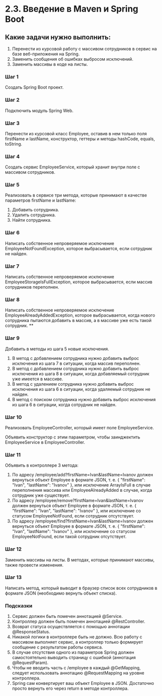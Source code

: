# 2.3. Введение в Maven и Spring Boot

## Какие задачи нужно выполнить:

1. Перенести из курсовой работу с массивом сотрудников в сервис на базе веб-приложения на Spring. 
2. Заменить сообщения об ошибках выбросом исключений.  
3. Заменить массивы в коде на листы.

### Шаг 1

Создать Spring Boot проект.

### Шаг 2

Подключить модуль Spring Web.

### Шаг 3

Перенести из курсовой класс Employee, оставив в нем только поля firstName и lastName, конструктор, геттеры и методы hashCode, equals, toString.

### Шаг 4

Создать сервис EmployeeService, который хранит внутри поле с массивом сотрудников.

### Шаг 5

Реализовать в сервисе три метода, которые принимают в качестве параметров firstName и lastName:

1. Добавить сотрудника.
2. Удалить сотрудника.
3. Найти сотрудника.

### Шаг 6

Написать собственное непроверяемое исключение EmployeeNotFoundException, которое выбрасывается, если сотрудник не найден. 

### Шаг 7

Написать собственное непроверяемое исключение EmployeeStorageIsFullException, которое выбрасывается, если массив сотрудников переполнен.

### Шаг 8

Написать собственное непроверяемое исключение EmployeeAlreadyAddedException, которое выбрасывается, когда нового сотрудника пытаются добавить в массив, а в массиве уже есть такой сотрудник.  **

### Шаг 9

Добавить в методы из шага 5 новые исключения.

1. В метод с добавлением сотрудника нужно добавить выброс исключения из шага 7 в ситуации, когда массив переполнен.
2. В метод с добавлением сотрудника нужно добавить выброс исключения из шага 8 в ситуации, когда добавляемый сотрудник уже имеется в массиве.
3. В метод с удалением сотрудника нужно добавить выброс исключения из шага 6 в ситуации, когда удаляемый сотрудник не найден.
4. В метод с поиском сотрудника нужно добавить выброс исключения из шага 6 в ситуации, когда сотрудник не найден.

### Шаг 10

Реализовать EmployeeController, который имеет поле EmployeeService. 

Объявить конструктор с этим параметром, чтобы заинджектить EmployeeService в EmployeeController.

### Шаг 11

Объявить в контроллере 3 метода:

1. По адресу /employee/add?firstName=Ivan&lastName=Ivanov должен вернуться объект Employee в формате JSON, т. е. { "firstName": "Ivan", "lastName": "Ivanov" }, или исключение ArrayIsFull в случае переполнения массива или EmployeeAlreadyAdded в случае, когда сотрудник уже существует.
2. По адресу /employee/remove?firstName=Ivan&lastName=Ivanov должен вернуться объект Employee в формате JSON, т. е. { "firstName": "Ivan", "lastName": "Ivanov" }, или исключение со статусом EmployeeNotFound, если сотрудник отсутствует.
3. По адресу /employee/find?firstName=Ivan&lastName=Ivanov должен вернуться объект Employee в формате JSON, т. е. { "firstName": "Ivan", "lastName": "Ivanov" }, или исключение со статусом EmployeeNotFound, если такой сотрудник отсутствует.

### **Шаг 12**

Заменить массивы на листы. В методах, которые принимают массивы, также провести изменения. 

### Шаг 13

Написать метод, который выводит в браузер список всех сотрудников в формате JSON (необходимо вернуть объект списка). 

### Подсказки

1. Сервис должен быть помечен аннотацией @Service.
2. Контроллер должен быть помечен аннотацией @RestController.
3. Возврат статуса осуществляется с помощью аннотации @ResponseStatus.
4. Никакой логики в контроллере быть не должно. Всю работу с массивом выполняет сервис, а контроллер только формирует сообщение с результатом работы сервиса.
5. В случае отсутствия одного из параметров Spring должен самостоятельно выводить страницу с ошибкой (аннотация @RequestParam).
6. Чтобы не вводить часть с /employee в каждый @GetMapping, следует использовать аннотацию @RequestMapping на уровне контроллера.
7. Spring сам конвертирует ваш объект Employee в JSON. Достаточно просто вернуть его через return в методе контроллера.

